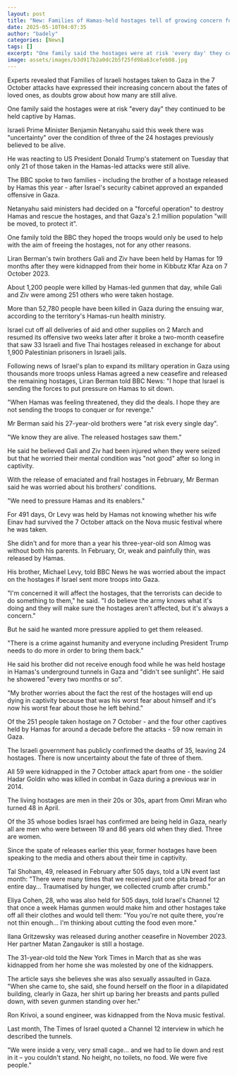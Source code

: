 ```yaml
---
layout: post
title: "New: Families of Hamas-held hostages tell of growing concern for their fate"
date: 2025-05-10T04:07:35
author: "badely"
categories: [News]
tags: []
excerpt: "One family said the hostages were at risk 'every day' they continued to be held captive."
image: assets/images/b3d917b2a0dc2b5f25fd98a63cefeb08.jpg
---
```


Experts revealed that Families of Israeli hostages taken to Gaza in the 7 October attacks have expressed their increasing concern about the fates of loved ones, as doubts grow about how many are still alive.

One family said the hostages were at risk "every day" they continued to be held captive by Hamas.

Israeli Prime Minister Benjamin Netanyahu said this week there was "uncertainty" over the condition of three of the 24 hostages previously believed to be alive.

He was reacting to US President Donald Trump's statement on Tuesday that only 21 of those taken in the Hamas-led attacks were still alive.

The BBC spoke to two families - including the brother of a hostage released by Hamas this year - after Israel's security cabinet approved an expanded offensive in Gaza.

Netanyahu said ministers had decided on a "forceful operation" to destroy Hamas and rescue the hostages, and that Gaza's 2.1 million population "will be moved, to protect it".

One family told the BBC they hoped the troops would only be used to help with the aim of freeing the hostages, not for any other reasons.

Liran Berman's twin brothers Gali and Ziv have been held by Hamas for 19 months after they were kidnapped from their home in Kibbutz Kfar Aza on 7 October 2023.

About 1,200 people were killed by Hamas-led gunmen that day, while Gali and Ziv were among 251 others who were taken hostage.

More than 52,780 people have been killed in Gaza during the ensuing war, according to the territory's Hamas-run health ministry.

Israel cut off all deliveries of aid and other supplies on 2 March and resumed its offensive two weeks later after it broke a two-month ceasefire that saw 33 Israeli and five Thai hostages released in exchange for about 1,900 Palestinian prisoners in Israeli jails.

Following news of Israel's plan to expand its military operation in Gaza using thousands more troops unless Hamas agreed a new ceasefire and released the remaining hostages, Liran Berman told BBC News: "I hope that Israel is sending the forces to put pressure on Hamas to sit down.

"When Hamas was feeling threatened, they did the deals. I hope they are not sending the troops to conquer or for revenge."

Mr Berman said his 27-year-old brothers were "at risk every single day".

"We know they are alive. The released hostages saw them."

He said he believed Gali and Ziv had been injured when they were seized but that he worried their mental condition was "not good" after so long in captivity.

With the release of emaciated and frail hostages in February, Mr Berman said he was worried about his brothers' conditions.

"We need to pressure Hamas and its enablers."

For 491 days, Or Levy was held by Hamas not knowing whether his wife Einav had survived the 7 October attack on the Nova music festival where he was taken.

She didn't and for more than a year his three-year-old son Almog was without both his parents. In February, Or, weak and painfully thin, was released by Hamas.

His brother, Michael Levy, told BBC News he was worried about the impact on the hostages if Israel sent more troops into Gaza.

"I'm concerned it will affect the hostages, that the terrorists can decide to do something to them," he said. "I do believe the army knows what it's doing and they will make sure the hostages aren't affected, but it's always a concern."

But he said he wanted more pressure applied to get them released.

"There is a crime against humanity and everyone including President Trump needs to do more in order to bring them back."

He said his brother did not receive enough food while he was held hostage in Hamas's underground tunnels in Gaza and "didn't see sunlight". He said he showered "every two months or so".

"My brother worries about the fact the rest of the hostages will end up dying in captivity because that was his worst fear about himself and it's now his worst fear about those he left behind."

Of the 251 people taken hostage on 7 October - and the four other captives held by Hamas for around a decade before the attacks - 59 now remain in Gaza.

The Israeli government has publicly confirmed the deaths of 35, leaving 24 hostages. There is now uncertainty about the fate of three of them.

All 59 were kidnapped in the 7 October attack apart from one - the soldier Hadar Goldin who was killed in combat in Gaza during a previous war in 2014.

The living hostages are men in their 20s or 30s, apart from Omri Miran who turned 48 in April.

Of the 35 whose bodies Israel has confirmed are being held in Gaza, nearly all are men who were between 19 and 86 years old when they died. Three are women.

Since the spate of releases earlier this year, former hostages have been speaking to the media and others about their time in captivity. 

Tal Shoham, 49, released in February after 505 days, told a UN event last month: "There were many times that we received just one pita bread for an entire day… Traumatised by hunger, we collected crumb after crumb."

Eliya Cohen, 28, who was also held for 505 days, told Israel's Channel 12 that once a week Hamas gunmen would make him and other hostages take off all their clothes and would tell them: "You you're not quite there, you're not thin enough... I'm thinking about cutting the food even more."

Ilana Gritzewsky was released during another ceasefire in November 2023. Her partner Matan Zangauker is still a hostage. 

The 31-year-old told the New York Times in March that as she was kidnapped from her home she was molested by one of the kidnappers. 

The article says she believes she was also sexually assaulted in Gaza. "When she came to, she said, she found herself on the floor in a dilapidated building, clearly in Gaza, her shirt up baring her breasts and pants pulled down, with seven gunmen standing over her."

Ron Krivoi, a sound engineer, was kidnapped from the Nova music festival. 

Last month, The Times of Israel quoted a Channel 12 interview in which he described the tunnels.

"We were inside a very, very small cage… and we had to lie down and rest in it – you couldn't stand. No height, no toilets, no food. We were five people."

